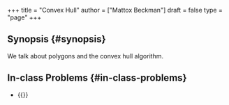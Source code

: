 +++
title = "Convex Hull"
author = ["Mattox Beckman"]
draft = false
type = "page"
+++

## Synopsis {#synopsis}

We talk about polygons and the convex hull algorithm.


## In-class Problems {#in-class-problems}

-   {{<UVa2 number="1111" >}}
